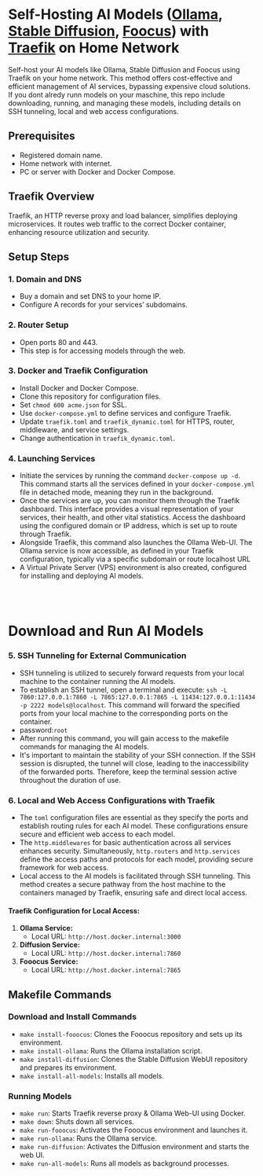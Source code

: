# Self-Hosting AI Models ([Ollama](https://github.com/jmorganca/ollama), [Stable Diffusion](https://github.com/AUTOMATIC1111/stable-diffusion-webui), [Foocus](https://github.com/lllyasviel/Fooocus)) with [Traefik](https://github.com/traefik/traefik) on Home Network

Self-host your AI models like Ollama, Stable Diffusion and Foocus using Traefik on your home network. This method offers cost-effective and efficient management of AI services, bypassing expensive cloud solutions. If you dont alredy runn models on your maschine, this repo  include downloading, running, and managing these models, including details on SSH tunneling, local and web access configurations.

## Prerequisites
- Registered domain name.
- Home network with internet.
- PC or server with Docker and Docker Compose.

## Traefik Overview
Traefik, an HTTP reverse proxy and load balancer, simplifies deploying microservices. It routes web traffic to the correct Docker container, enhancing resource utilization and security.

## Setup Steps

### 1. Domain and DNS
- Buy a domain and set DNS to your home IP.
- Configure A records for your services’ subdomains.

### 2. Router Setup
- Open ports 80 and 443.
- This step is for accessing models through the web.

### 3. Docker and Traefik Configuration
- Install Docker and Docker Compose.
- Clone this repository for configuration files.
- Set `chmod 600 acme.json` for SSL.
- Use `docker-compose.yml` to define services and configure Traefik.
- Update `traefik.toml` and `traefik_dynamic.toml` for HTTPS, router, middleware, and service settings.
- Change authentication in `traefik_dynamic.toml`.


### 4. Launching Services

- Initiate the services by running the command `docker-compose up -d`. This command starts all the services defined in your `docker-compose.yml` file in detached mode, meaning they run in the background.
- Once the services are up, you can monitor them through the Traefik dashboard. This interface provides a visual representation of your services, their health, and other vital statistics. Access the dashboard using the configured domain or IP address, which is set up to route through Traefik.
- Alongside Traefik, this command also launches the Ollama Web-UI. The Ollama service is now accessible, as defined in your Traefik configuration, typically via a specific subdomain or route localhost URL
- A Virtual Private Server (VPS) environment is also created, configured for installing and deploying AI models.
<br>
<br>

# Download and Run AI Models

### 5. SSH Tunneling for External Communication
- SSH tunneling is utilized to securely forward requests from your local machine to the container running the AI models.
- To establish an SSH tunnel, open a terminal and execute: `ssh -L 7860:127.0.0.1:7860 -L 7865:127.0.0.1:7865 -L 11434:127.0.0.1:11434 -p 2222 models@localhost`. This command will forward the specified ports from your local machine to the corresponding ports on the container.
- password:`root`
- After running this command, you will gain access to the makefile commands for managing the AI models.
- It's important to maintain the stability of your SSH connection. If the SSH session is disrupted, the tunnel will close, leading to the inaccessibility of the forwarded ports. Therefore, keep the terminal session active throughout the duration of use.

### 6. Local and Web Access Configurations with Traefik
- The `toml` configuration files are essential as they specify the ports and establish routing rules for each AI model. These configurations ensure secure and efficient web access to each model.
- The `http.middlewares` for basic authentication across all services enhances security. Simultaneously, `http.routers` and `http.services` define the access paths and protocols for each model, providing secure framework for web access.
- Local access to the AI models is facilitated through SSH tunneling. This method creates a secure pathway from the host machine to the containers managed by Traefik, ensuring safe and direct local access.

#### Traefik Configuration for Local Access:
1. **Ollama Service:**
   - Local URL: `http://host.docker.internal:3000`
2. **Diffusion Service:**
   - Local URL: `http://host.docker.internal:7860`
3. **Fooocus Service:**
   - Local URL: `http://host.docker.internal:7865`

## Makefile Commands

### Download and Install Commands
- `make install-fooocus`: Clones the Fooocus repository and sets up its environment.
- `make install-ollama`: Runs the Ollama installation script.
- `make install-diffusion`: Clones the Stable Diffusion WebUI repository and prepares its environment.
- `make install-all-models`: Installs all models.

### Running Models
- `make run`: Starts Traefik reverse proxy & Ollama Web-UI using Docker.
- `make down`: Shuts down all services.
- `make run-fooocus`: Activates the Fooocus environment and launches it.
- `make run-ollama`: Runs the Ollama service.
- `make run-diffusion`: Activates the Diffusion environment and starts the web UI.
- `make run-all-models`: Runs all models as background processes.
